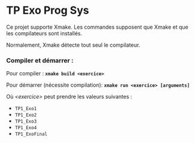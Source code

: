# TP Exo Prog Sys

Ce projet supporte Xmake. Les commandes supposent que Xmake et que les compilateurs sont installés.

Normalement, Xmake détecte tout seul le compilateur.

### Compiler et démarrer : 

Pour compiler : **`xmake build <exercice>`**

Pour démarrer (nécessite compilation): **`xmake run <exercice> [arguments]`**

Où *\<exercice\>* peut prendre les valeurs suivantes : 

* `TP1_Exo1`
* `TP1_Exo2`
* `TP1_Exo3`
* `TP1_Exo4`
* `TP1_ExoFinal`
